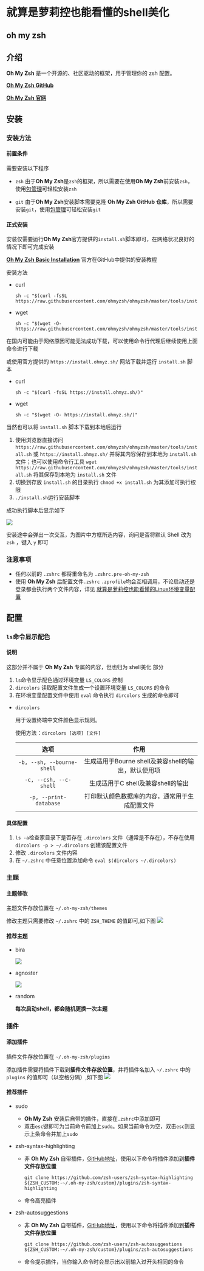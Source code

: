 # 就算是萝莉控也能看懂的shell美化
## oh my zsh
## 介绍
**Oh My Zsh** 是一个开源的、社区驱动的框架，用于管理你的 zsh 配置。

[**Oh My Zsh GitHub**](https://github.com/ohmyzsh/ohmyzsh)

[**Oh My Zsh 官网**](https://ohmyz.sh/)
## 安装
### 安装方法
#### 前置条件 
需要安装以下程序
- `zsh` 由于**Oh My Zsh**是`zsh`的框架，所以需要在使用**Oh My Zsh**前安装`zsh`，使用[包管理](/就算是萝莉控也能看懂的Linux软件管理.md)可轻松安装`zsh`
  
- `git` 由于**Oh My Zsh**安装脚本需要克隆 **Oh My Zsh GitHub 仓库**，所以需要安装`git`，使用[包管理](/就算是萝莉控也能看懂的Linux软件管理.md)可轻松安装`git`

#### 正式安装
安装仅需要运行**Oh My Zsh**官方提供的`install.sh`脚本即可，在网络状况良好的情况下即可完成安装

[**Oh My Zsh Basic Installation**](https://github.com/ohmyzsh/ohmyzsh?tab=readme-ov-file#basic-installation) 官方在GitHub中提供的安装教程

安装方法
- curl
  ```shell
  sh -c "$(curl -fsSL https://raw.githubusercontent.com/ohmyzsh/ohmyzsh/master/tools/install.sh)"
  ```
- wget
  ```shell
  sh -c "$(wget -O- https://raw.githubusercontent.com/ohmyzsh/ohmyzsh/master/tools/install.sh)"
  ```

在国内可能由于网络原因可能无法成功下载，可以使用命令行代理后继续使用上面命令进行下载

或使用官方提供的 `https://install.ohmyz.sh/` 网站下载并运行 `install.sh` 脚本
- curl
    ```shell
    sh -c "$(curl -fsSL https://install.ohmyz.sh/)"
    ```
- wget
  ```shell
  sh -c "$(wget -O- https://install.ohmyz.sh/)"
  ```
当然也可以将 `install.sh` 脚本下载到本地后运行  
1. 使用浏览器直接访问 `https://raw.githubusercontent.com/ohmyzsh/ohmyzsh/master/tools/install.sh` 或 `https://install.ohmyz.sh/` 并将其内容保存到本地为 `install.sh` 文件；也可以使用命令行工具 `wget https://raw.githubusercontent.com/ohmyzsh/ohmyzsh/master/tools/install.sh` 将其保存到本地为 `install.sh` 文件
2. 切换到存放 `install.sh` 的目录执行 `chmod +x install.sh` 为其添加可执行权限
3. `./install.sh`运行安装脚本

成功执行脚本后显示如下

![](/img/shell美化/0.png)

安装途中会弹出一次交互，为图片中方框所选内容，询问是否将默认 Shell 改为 `zsh` ，键入 `y` 即可

### 注意事项
- 任何以前的 `.zshrc` 都将重命名为 `.zshrc.pre-oh-my-zsh`
- 使用 **Oh My Zsh** 后配置文件`.zshrc` `.zprofile`均会互相调用，不论启动还是登录都会执行两个文件内容，详见 [就算是萝莉控也能看懂的Linux环境变量配置](/就算是萝莉控也能看懂的Linux环境变量配置.md#环境变量配置文件)
## 配置
### `ls`命令显示配色
#### 说明
这部分并不属于 **Oh My Zsh** 专属的内容，但也归为 shell美化 部分

1. `ls`命令显示配色通过环境变量 `LS_COLORS` 控制
2. `dircolors` 读取配置文件生成一个设置环境变量 `LS_COLORS` 的命令
3. 在环境变量配置文件中使用 `eval` 命令执行 `dircolors` 生成的命令即可

- `dircolors`
  
    用于设置终端中文件颜色显示规则。

    使用方法：`dircolors [选项] [文件]`

    |选项|作用|
    |:---:|:---:|
    |`-b, --sh, --bourne-shell`|	生成适用于Bourne shell及兼容shell的输出，默认使用项
    |`-c, --csh, --c-shell`|	生成适用于C shell及兼容shell的输出
    |`-p, --print-database`|	打印默认颜色数据库的内容，通常用于生成配置文件

#### 具体配置

1. `ls -a`检查家目录下是否存在 `.dircolors` 文件（通常是不存在），不存在使用 `dircolors -p > ~/.dircolors` 创建该配置文件
2. 修改 `.dircolors` 文件内容
3. 在 `~/.zshrc` 中任意位置添加命令 `eval $(dircolors ~/.dircolors)`

### 主题
#### 主题修改
主题文件存放位置在 `~/.oh-my-zsh/themes`

修改主题只需要修改 `~/.zshrc` 中的 `ZSH_THEME` 的值即可,如下图
![](/img/shell美化/10.png)

#### 推荐主题
- bira
  
  ![](/img/shell美化/11.png)

- agnoster
  
  ![](/img/shell美化/12.png)

- random
  
  **每次启动shell，都会随机更换一次主题**
### 插件
#### 添加插件
插件文件存放位置在 `~/.oh-my-zsh/plugins`

添加插件需要将插件下载到**插件文件存放位置**，并将插件名加入 `~/.zshrc` 中的 `plugins` 的值即可（以空格分隔）,如下图
![](/img/shell美化/20.png)

#### 推荐插件
- sudo
  - **Oh My Zsh** 安装后自带的插件，直接在`.zshrc`中添加即可
  - 双击`esc`键即可为当前命令前加上`sudo`。如果当前命令为空，双击`esc`则显示上条命令并加上`sudo`
- zsh-syntax-highlighting 
  - 非 **Oh My Zsh** 自带插件，[GitHub地址](https://github.com/zsh-users/zsh-syntax-highlighting)，使用以下命令将插件添加到**插件文件存放位置**
    ```shell
    git clone https://github.com/zsh-users/zsh-syntax-highlighting ${ZSH_CUSTOM:-~/.oh-my-zsh/custom}/plugins/zsh-syntax-highlighting
    ```
  - 命令高亮插件
- zsh-autosuggestions
  - 非 **Oh My Zsh** 自带插件，[GitHub地址](https://github.com/zsh-users/zsh-autosuggestions)，使用以下命令将插件添加到**插件文件存放位置**
    ```shell
    git clone https://github.com/zsh-users/zsh-autosuggestions ${ZSH_CUSTOM:-~/.oh-my-zsh/custom}/plugins/zsh-autosuggestions
    ```
  - 命令提示插件，当你输入命令时会显示出以前输入过开头相同的命令


  <script src="/js/menu.js"></script>